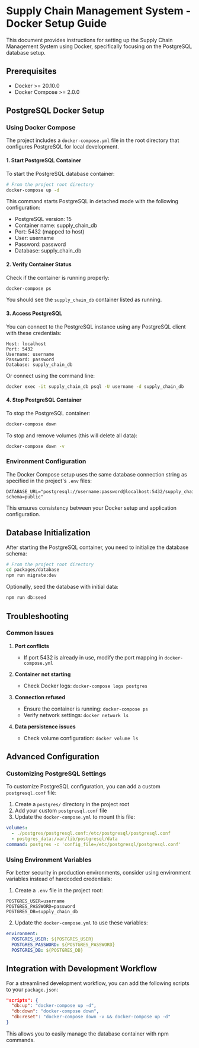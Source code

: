 # Supply Chain Management System - Docker Setup Guide

This document provides instructions for setting up the Supply Chain Management System using Docker, specifically focusing on the PostgreSQL database setup.

## Prerequisites

- Docker >= 20.10.0
- Docker Compose >= 2.0.0

## PostgreSQL Docker Setup

### Using Docker Compose

The project includes a `docker-compose.yml` file in the root directory that configures PostgreSQL for local development.

#### 1. Start PostgreSQL Container

To start the PostgreSQL database container:

```bash
# From the project root directory
docker-compose up -d
```

This command starts PostgreSQL in detached mode with the following configuration:

- PostgreSQL version: 15
- Container name: supply_chain_db
- Port: 5432 (mapped to host)
- User: username
- Password: password
- Database: supply_chain_db

#### 2. Verify Container Status

Check if the container is running properly:

```bash
docker-compose ps
```

You should see the `supply_chain_db` container listed as running.

#### 3. Access PostgreSQL

You can connect to the PostgreSQL instance using any PostgreSQL client with these credentials:

```
Host: localhost
Port: 5432
Username: username
Password: password
Database: supply_chain_db
```

Or connect using the command line:

```bash
docker exec -it supply_chain_db psql -U username -d supply_chain_db
```

#### 4. Stop PostgreSQL Container

To stop the PostgreSQL container:

```bash
docker-compose down
```

To stop and remove volumes (this will delete all data):

```bash
docker-compose down -v
```

### Environment Configuration

The Docker Compose setup uses the same database connection string as specified in the project's `.env` files:

```
DATABASE_URL="postgresql://username:password@localhost:5432/supply_chain_db?schema=public"
```

This ensures consistency between your Docker setup and application configuration.

## Database Initialization

After starting the PostgreSQL container, you need to initialize the database schema:

```bash
# From the project root directory
cd packages/database
npm run migrate:dev
```

Optionally, seed the database with initial data:

```bash
npm run db:seed
```

## Troubleshooting

### Common Issues

1. **Port conflicts**

   - If port 5432 is already in use, modify the port mapping in `docker-compose.yml`

2. **Container not starting**

   - Check Docker logs: `docker-compose logs postgres`

3. **Connection refused**

   - Ensure the container is running: `docker-compose ps`
   - Verify network settings: `docker network ls`

4. **Data persistence issues**
   - Check volume configuration: `docker volume ls`

## Advanced Configuration

### Customizing PostgreSQL Settings

To customize PostgreSQL configuration, you can add a custom `postgresql.conf` file:

1. Create a `postgres/` directory in the project root
2. Add your custom `postgresql.conf` file
3. Update the `docker-compose.yml` to mount this file:

```yaml
volumes:
  - ./postgres/postgresql.conf:/etc/postgresql/postgresql.conf
  - postgres_data:/var/lib/postgresql/data
command: postgres -c 'config_file=/etc/postgresql/postgresql.conf'
```

### Using Environment Variables

For better security in production environments, consider using environment variables instead of hardcoded credentials:

1. Create a `.env` file in the project root:

```
POSTGRES_USER=username
POSTGRES_PASSWORD=password
POSTGRES_DB=supply_chain_db
```

2. Update the `docker-compose.yml` to use these variables:

```yaml
environment:
  POSTGRES_USER: ${POSTGRES_USER}
  POSTGRES_PASSWORD: ${POSTGRES_PASSWORD}
  POSTGRES_DB: ${POSTGRES_DB}
```

## Integration with Development Workflow

For a streamlined development workflow, you can add the following scripts to your `package.json`:

```json
"scripts": {
  "db:up": "docker-compose up -d",
  "db:down": "docker-compose down",
  "db:reset": "docker-compose down -v && docker-compose up -d"
}
```

This allows you to easily manage the database container with npm commands.

